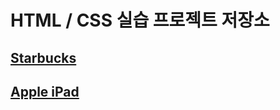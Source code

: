 # HTML / CSS 실습 프로젝트 저장소

## [Starbucks](https://github.com/donghun-k/front-end-basic/tree/main/starbucks)

## [Apple iPad](https://github.com/donghun-k/front-end-basic/tree/main/apple-ipad)